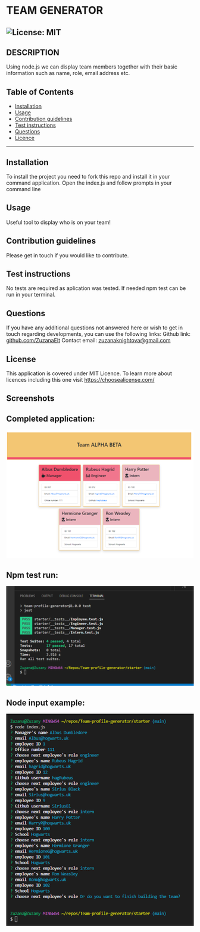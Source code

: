      
# TEAM GENERATOR   

![License: MIT](https://img.shields.io/badge/License-MIT-yellow.svg)
-----   
        
## DESCRIPTION
Using node.js we can display team members together with their basic information such as name, role, email address etc.

## Table of Contents

 * [Installation](#depencencies)
 * [Usage](#usage)
 * [Contribution guidelines](#contributing)
 * [Test instructions](#tests)
 * [Questions](#questions)
 * [Licence](#licence)


-----

## Installation
  To install the project you need to fork this repo and install it in your command application. Open the index.js and follow prompts in your command line


## Usage
  Useful tool to display who is on your team!


## Contribution guidelines
  Please get in touch if you would like to contribute.


## Test instructions
  No tests are required as aplication was tested. If needed npm test can be run in your terminal.

            
## Questions
If you have any additional questions not answered here or wish to get in touch regarding developments, you can use the following links:
Github link: [github.com/ZuzanaElt](https://https://github.com/ZuzanaElt)
Contact email: zuzanaknightova@gmail.com 


## License
This application is covered under MIT Licence. 
To learn more about licences including this one visit https://choosealicense.com/

## Screenshots

Completed application:
--------------------------------------------------------------------------------

![Team page](assets/Team%20page.png)


Npm test run:
--------------------------------------------------------------------------------

![test ran](assets/npm%20test%20screenshot.png)

Node input example:
--------------------------------------------------------------------------------
![node input screenshot](assets/node%20js%20input%20data.png)
